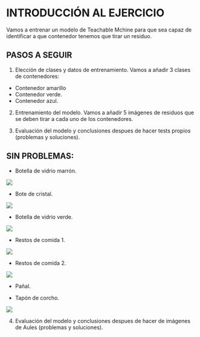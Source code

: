 # INTRODUCCIÓN AL EJERCICIO

Vamos a entrenar un modelo de Teachable Mchine para que sea capaz de identificar a que contenedor tenemos que tirar un residuo.

## PASOS A SEGUIR

1. Elección de clases y datos de entrenamiento.
Vamos a añadir 3 clases de contenedores:
 * Contenedor amarillo
 * Contenedor verde.
 * Contenedor azul.
 
2. Entrenamiento del modelo.
Vamos a añadir 5 imágenes de residuos que se deben tirar a cada uno de los contenedores.

3. Evaluación del modelo y conclusiones despues de hacer tests propios (problemas y soluciones).

## SIN PROBLEMAS:
* Botella de vidrio marrón.

![](https://github.com/neusmartinez/IA-docs/blob/main/BOTELLA%20VIDRIO%20MARRO%CC%81N.png)

* Bote de cristal.

![](https://github.com/neusmartinez/IA-docs/blob/main/BOTE%20DE%20CRISTAL.png)

* Botella de vidrio verde.

![](https://github.com/neusmartinez/IA-docs/blob/main/BOTELLA%20VERDE.png)

* Restos de comida 1.

![](https://github.com/neusmartinez/IA-docs/blob/main/RESTOS%201.png)

* Restos de comida 2.

![](https://github.com/neusmartinez/IA-docs/blob/main/RESTOS%202.png)

* Pañal.



* Tapón de corcho.

![](https://github.com/neusmartinez/IA-docs/blob/main/TAPO%CC%81N%20DE%20CORCHO.png)

4. Evaluación del modelo y conclusiones despues de hacer de imágenes de Aules (problemas y soluciones).

